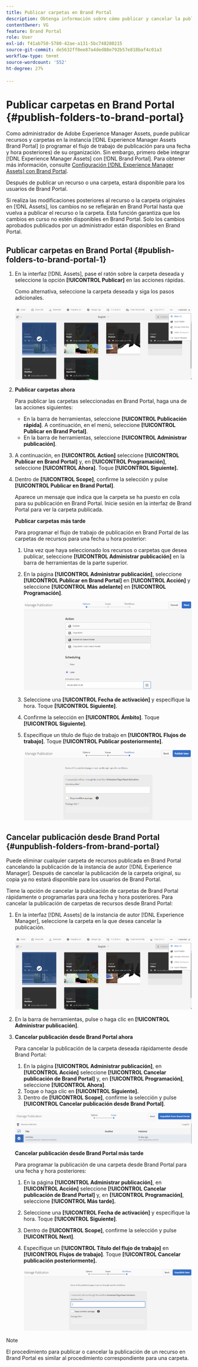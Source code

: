 ```yaml
---
title: Publicar carpetas en Brand Portal
description: Obtenga información sobre cómo publicar y cancelar la publicación de carpetas en Brand Portal.
contentOwner: VG
feature: Brand Portal
role: User
exl-id: f41ab750-5780-42ae-a131-5bc748280215
source-git-commit: de5632ff0ee87a4ded88e792b57e818baf4c01a3
workflow-type: tm+mt
source-wordcount: '552'
ht-degree: 27%

---
```


# Publicar carpetas en Brand Portal {#publish-folders-to-brand-portal}

Como administrador de Adobe Experience Manager Assets, puede publicar recursos y carpetas en la instancia [!DNL Experience Manager Assets Brand Portal] (o programar el flujo de trabajo de publicación para una fecha y hora posteriores) de su organización. Sin embargo, primero debe integrar [!DNL Experience Manager Assets] con [!DNL Brand Portal]. Para obtener más información, consulte [Configuración [!DNL Experience Manager Assets] con Brand Portal](configure-aem-assets-with-brand-portal.md).

Después de publicar un recurso o una carpeta, estará disponible para los usuarios de Brand Portal.

Si realiza las modificaciones posteriores al recurso o la carpeta originales en [!DNL Assets], los cambios no se reflejarán en Brand Portal hasta que vuelva a publicar el recurso o la carpeta. Esta función garantiza que los cambios en curso no estén disponibles en Brand Portal. Solo los cambios aprobados publicados por un administrador están disponibles en Brand Portal.

## Publicar carpetas en Brand Portal {#publish-folders-to-brand-portal-1}

1. En la interfaz [!DNL Assets], pase el ratón sobre la carpeta deseada y seleccione la opción **[!UICONTROL Publicar]** en las acciones rápidas.

   Como alternativa, seleccione la carpeta deseada y siga los pasos adicionales.

   ![publish2bp](assets/publish2bp.png)

2. **Publicar carpetas ahora**

   Para publicar las carpetas seleccionadas en Brand Portal, haga una de las acciones siguientes:

   * En la barra de herramientas, seleccione **[!UICONTROL Publicación rápida]**. A continuación, en el menú, seleccione **[!UICONTROL Publicar en Brand Portal]**.
   * En la barra de herramientas, seleccione **[!UICONTROL Administrar publicación]**.

3. A continuación, en **[!UICONTROL Action]** seleccione **[!UICONTROL Publicar en Brand Portal]** y, en **[!UICONTROL Programación]**, seleccione **[!UICONTROL Ahora]**. Toque **[!UICONTROL Siguiente].**
4. Dentro de **[!UICONTROL Scope]**, confirme la selección y pulse **[!UICONTROL Publicar en Brand Portal]**.

   Aparece un mensaje que indica que la carpeta se ha puesto en cola para su publicación en Brand Portal. Inicie sesión en la interfaz de Brand Portal para ver la carpeta publicada.

   **Publicar carpetas más tarde**

   Para programar el flujo de trabajo de publicación en Brand Portal de las carpetas de recursos para una fecha u hora posterior:

   1. Una vez que haya seleccionado los recursos o carpetas que desea publicar, seleccione **[!UICONTROL Administrar publicación]** en la barra de herramientas de la parte superior.
   2. En la página **[!UICONTROL Administrar publicación]**, seleccione **[!UICONTROL Publicar en Brand Portal]** en **[!UICONTROL Acción]** y seleccione **[!UICONTROL Más adelante]** en **[!UICONTROL Programación]**.

      ![publishlaterbp](assets/publishlaterbp.png)

   3. Seleccione una **[!UICONTROL Fecha de activación]** y especifique la hora. Toque **[!UICONTROL Siguiente]**.
   4. Confirme la selección en **[!UICONTROL Ámbito]**. Toque **[!UICONTROL Siguiente]**.
   5. Especifique un título de flujo de trabajo en **[!UICONTROL Flujos de trabajo]**. Toque **[!UICONTROL Publicar posteriormente]**.

      ![manageschedulepub](assets/manageschedulepub.png)

## Cancelar publicación desde Brand Portal {#unpublish-folders-from-brand-portal}

Puede eliminar cualquier carpeta de recursos publicada en Brand Portal cancelando la publicación de la instancia de autor [!DNL Experience Manager]. Después de cancelar la publicación de la carpeta original, su copia ya no estará disponible para los usuarios de Brand Portal.

Tiene la opción de cancelar la publicación de carpetas de Brand Portal rápidamente o programarlas para una fecha y hora posteriores. Para cancelar la publicación de carpetas de recursos desde Brand Portal:

1. En la interfaz [!DNL Assets] de la instancia de autor [!DNL Experience Manager], seleccione la carpeta en la que desea cancelar la publicación.

   ![publish2bp-1](assets/publish2bp-1.png)

2. En la barra de herramientas, pulse o haga clic en **[!UICONTROL Administrar publicación]**.

3. **Cancelar publicación desde Brand Portal ahora**

   Para cancelar la publicación de la carpeta deseada rápidamente desde Brand Portal:

   1. En la página **[!UICONTROL Administrar publicación]**, en **[!UICONTROL Acción]** seleccione **[!UICONTROL Cancelar publicación de Brand Portal]** y, en **[!UICONTROL Programación]**, seleccione **[!UICONTROL Ahora]**.
   2. Toque o haga clic en **[!UICONTROL Siguiente].**
   3. Dentro de **[!UICONTROL Scope]**, confirme la selección y pulse **[!UICONTROL Cancelar publicación desde Brand Portal]**.

   ![confirmar-cancelar publicación](assets/confirm-unpublish.png)

   **Cancelar publicación desde Brand Portal más tarde**

   Para programar la publicación de una carpeta desde Brand Portal para una fecha y hora posteriores:

   1. En la página **[!UICONTROL Administrar publicación]**, en **[!UICONTROL Acción]** seleccione **[!UICONTROL Cancelar publicación de Brand Portal]** y, en **[!UICONTROL Programación]**, seleccione **[!UICONTROL Más tarde].**
   2. Seleccione una **[!UICONTROL Fecha de activación]** y especifique la hora. Toque **[!UICONTROL Siguiente]**.
   3. Dentro de **[!UICONTROL Scope]**, confirme la selección y pulse **[!UICONTROL Next]**.
   4. Especifique un **[!UICONTROL Título del flujo de trabajo]** en **[!UICONTROL Flujos de trabajo]**. Toque **[!UICONTROL Cancelar publicación posteriormente].**

      ![flujos de trabajo sin publicar](assets/unpublishworkflows.png)


>[!NOTE]
>
>El procedimiento para publicar o cancelar la publicación de un recurso en Brand Portal es similar al procedimiento correspondiente para una carpeta.
